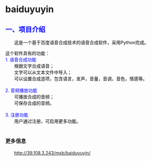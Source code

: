 # baiduyuyin

<h2 style="color:blue;"><strong>一、项目介绍</strong></h2><p>　　<font color=black>这是一个基于百度语音合成技术的语音合成软件，采用Python完成。<br></font></p>
<p><font color=black>这个软件具有的功能：<br></font><font color=blue>1. 语音合成功能<br></font>　　<font color=black>根据文字合成语音；<br></font>　　<font color=black>文字可以从文本文件中导入；<br></font>　　<font color=black>可以设置合成选项，包含语言，发声，音量，音调，音色，情感等。<br><br></font><font color=blue>2. 音频播放功能<br></font>　　<font color=black>可播放合成的音频；<br></font>　　<font color=black>可保存合成的音频。<br><br></font><font color=blue>3. 注册功能<br></font>　　<font color=black>用户通过注册，可启用更多功能。<br><br></font>
<h3>更多信息</h3>
<p>　　<a href="http://39.108.3.243/mxb/baiduyuyin/">http://39.108.3.243/mxb/baiduyuyin/</a></p>

